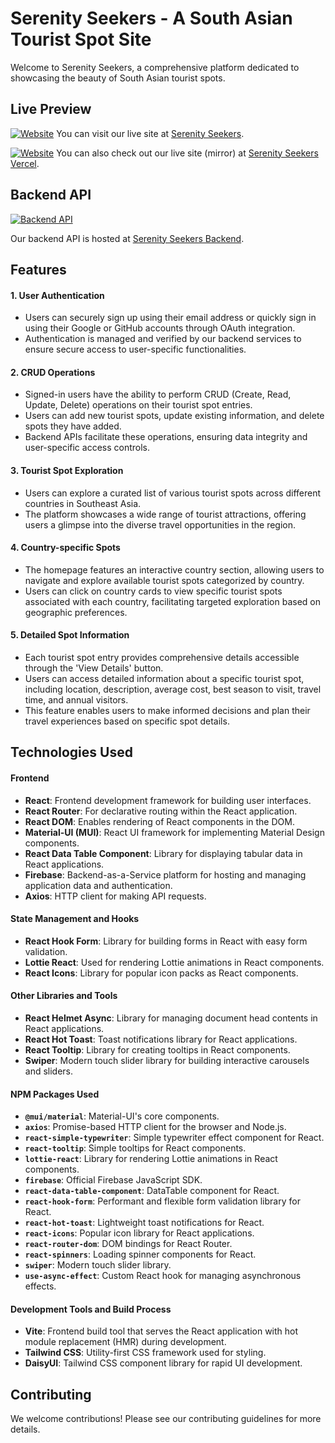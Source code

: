 # Serenity Seekers - A South Asian Tourist Spot Site

Welcome to Serenity Seekers, a comprehensive platform dedicated to showcasing the beauty of South Asian tourist spots.

## Live Preview

[![Website](https://img.shields.io/website?url=https%3A%2F%2Fserenity-seekers.web.app%2F)](https://serenity-seekers.web.app/)
You can visit our live site at [Serenity Seekers](https://serenity-seekers.web.app/).

[![Website](https://img.shields.io/website?url=https%3A%2F%2Fserenity-seekers.vercel.app%2F)](https://serenity-seekers.vercel.app/)
You can also check out our live site (mirror) at [Serenity Seekers Vercel](https://serenity-seekers.vercel.app/).


## Backend API

[![Backend API](https://img.shields.io/website?url=https%3A%2F%2Fserenity-seekers-backend.vercel.app)](https://serenity-seekers-backend.vercel.app)

Our backend API is hosted at [Serenity Seekers Backend](https://serenity-seekers-backend.vercel.app).

## Features

#### 1. User Authentication

- Users can securely sign up using their email address or quickly sign in using their Google or GitHub accounts through OAuth integration.
- Authentication is managed and verified by our backend services to ensure secure access to user-specific functionalities.

#### 2. CRUD Operations

- Signed-in users have the ability to perform CRUD (Create, Read, Update, Delete) operations on their tourist spot entries.
- Users can add new tourist spots, update existing information, and delete spots they have added.
- Backend APIs facilitate these operations, ensuring data integrity and user-specific access controls.

#### 3. Tourist Spot Exploration

- Users can explore a curated list of various tourist spots across different countries in Southeast Asia.
- The platform showcases a wide range of tourist attractions, offering users a glimpse into the diverse travel opportunities in the region.

#### 4. Country-specific Spots

- The homepage features an interactive country section, allowing users to navigate and explore available tourist spots categorized by country.
- Users can click on country cards to view specific tourist spots associated with each country, facilitating targeted exploration based on geographic preferences.

#### 5. Detailed Spot Information

- Each tourist spot entry provides comprehensive details accessible through the 'View Details' button.
- Users can access detailed information about a specific tourist spot, including location, description, average cost, best season to visit, travel time, and annual visitors.
- This feature enables users to make informed decisions and plan their travel experiences based on specific spot details.

## Technologies Used

#### Frontend

- **React**: Frontend development framework for building user interfaces.
- **React Router**: For declarative routing within the React application.
- **React DOM**: Enables rendering of React components in the DOM.
- **Material-UI (MUI)**: React UI framework for implementing Material Design components.
- **React Data Table Component**: Library for displaying tabular data in React applications.
- **Firebase**: Backend-as-a-Service platform for hosting and managing application data and authentication.
- **Axios**: HTTP client for making API requests.

#### State Management and Hooks

- **React Hook Form**: Library for building forms in React with easy form validation.
- **Lottie React**: Used for rendering Lottie animations in React components.
- **React Icons**: Library for popular icon packs as React components.

#### Other Libraries and Tools

- **React Helmet Async**: Library for managing document head contents in React applications.
- **React Hot Toast**: Toast notifications library for React applications.
- **React Tooltip**: Library for creating tooltips in React components.
- **Swiper**: Modern touch slider library for building interactive carousels and sliders.

#### NPM Packages Used

- **`@mui/material`**: Material-UI's core components.
- **`axios`**: Promise-based HTTP client for the browser and Node.js.
- **`react-simple-typewriter`**: Simple typewriter effect component for React.
- **`react-tooltip`**: Simple tooltips for React components.
- **`lottie-react`**: Library for rendering Lottie animations in React components.
- **`firebase`**: Official Firebase JavaScript SDK.
- **`react-data-table-component`**: DataTable component for React.
- **`react-hook-form`**: Performant and flexible form validation library for React.
- **`react-hot-toast`**: Lightweight toast notifications for React.
- **`react-icons`**: Popular icon library for React applications.
- **`react-router-dom`**: DOM bindings for React Router.
- **`react-spinners`**: Loading spinner components for React.
- **`swiper`**: Modern touch slider library.
- **`use-async-effect`**: Custom React hook for managing asynchronous effects.

#### Development Tools and Build Process

- **Vite**: Frontend build tool that serves the React application with hot module replacement (HMR) during development.
- **Tailwind CSS**: Utility-first CSS framework used for styling.
- **DaisyUI**: Tailwind CSS component library for rapid UI development.

## Contributing

We welcome contributions! Please see our contributing guidelines for more details.

